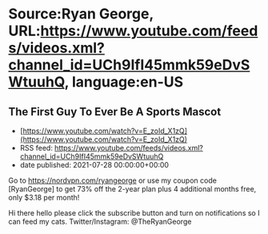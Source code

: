 # Source:Ryan George, URL:https://www.youtube.com/feeds/videos.xml?channel_id=UCh9IfI45mmk59eDvSWtuuhQ, language:en-US

## The First Guy To Ever Be A Sports Mascot
 - [https://www.youtube.com/watch?v=E_zoId_X1zQ](https://www.youtube.com/watch?v=E_zoId_X1zQ)
 - RSS feed: https://www.youtube.com/feeds/videos.xml?channel_id=UCh9IfI45mmk59eDvSWtuuhQ
 - date published: 2021-07-28 00:00:00+00:00

Go to https://nordvpn.com/ryangeorge or use my coupon code [RyanGeorge] to get 73% off the 2-year plan plus 4 additional months free, only $3.18 per month!

Hi there hello please click the subscribe button and turn on notifications so I can feed my cats.
Twitter/Instagram: @TheRyanGeorge

